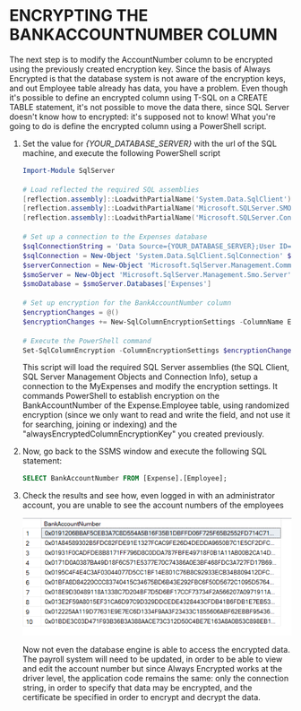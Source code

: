 <page title="Encrypting the BankAccountNumber column"/>

ENCRYPTING THE BANKACCOUNTNUMBER COLUMN
====

The next step is to modify the AccountNumber column to be encrypted using the previously created encryption key. Since the basis of Always Encrypted is that the database system is not aware of the encryption keys, and out Employee table already has data, you have a problem. Even though it's possible to define an encrypted column using T-SQL on a CREATE TABLE statement, it's not possible to move the data there, since SQL Server doesn't know how to encrypted: it's supposed not to know! What you're going to do is define the encrypted column using a PowerShell script.

1. Set the value for *{YOUR_DATABASE_SERVER}* with the url of the SQL machine, and execute the following PowerShell script

	```powershell
	Import-Module SqlServer

	# Load reflected the required SQL assemblies
	[reflection.assembly]::LoadwithPartialName('System.Data.SqlClient') | Out-Null
	[reflection.assembly]::LoadwithPartialName('Microsoft.SQLServer.SMO') | Out-Null
	[reflection.assembly]::LoadwithPartialName('Microsoft.SQLServer.ConnectionInfo') | Out-Null

	# Set up a connection to the Expenses database
	$sqlConnectionString = 'Data Source={YOUR_DATABASE_SERVER};User ID=experience1;Password=P2ssw0rd;MultipleActiveResultSets=False;Encrypt=False;TrustServerCertificate=True;Packet Size=4096;Application Name="Microsoft SQL Server Management Studio"'
	$sqlConnection = New-Object 'System.Data.SqlClient.SqlConnection' $sqlConnectionString
	$serverConnection = New-Object 'Microsoft.SqlServer.Management.Common.ServerConnection' $sqlConnection
	$smoServer = New-Object 'Microsoft.SqlServer.Management.Smo.Server' $serverConnection
	$smoDatabase = $smoServer.Databases['Expenses']

	# Set up encryption for the BankAccountNumber column
	$encryptionChanges = @()
	$encryptionChanges += New-SqlColumnEncryptionSettings -ColumnName Expense.Employee.BankAccountNumber -EncryptionType Deterministic -EncryptionKey alwaysEncryptedColumnEncryptionKey

	# Execute the PowerShell command
	Set-SqlColumnEncryption -ColumnEncryptionSettings $encryptionChanges -InputObject $smoDatabase
	```

	This script will load the required SQL Server assemblies (the SQL Client, SQL Server Management Objects and Connection Info), setup a connection to the MyExpenses and modify the encryption settings. It commands PowerShell to establish encryption on the BankAccountNumber of the Expense.Employee table, using randomized encryption (since we only want to read and write the field, and not use it for searching, joining or indexing) and the "alwaysEncryptedColumnEncryptionKey" you created previously.

2. Now, go back to the SSMS window and execute the following SQL statement:

	```sql
	SELECT BankAccountNumber FROM [Expense].[Employee];
	```
	
3. Check the results and see how, even logged in with an administrator account, you are unable to see the account numbers of the employees

	![](img/image10.png)

	Now not even the database engine is able to access the encrypted data. The payroll system will need to be updated, in order to be able to view and edit the account number but since Always Encrypted works at the driver level, the application code remains the same: only the connection string, in order to specify that data may be encrypted, and the certificate be specified in order to encrypt and decrypt the data.